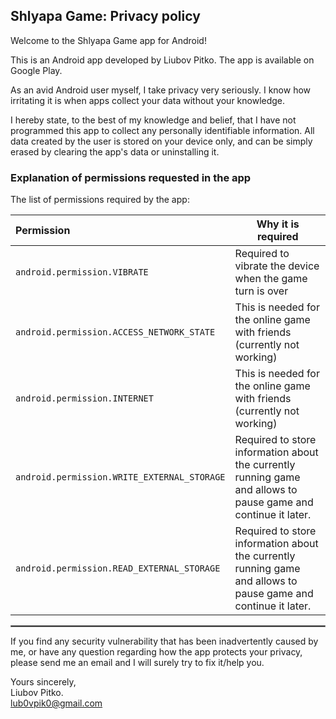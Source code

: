 ## Shlyapa Game: Privacy policy

Welcome to the Shlyapa Game app for Android!

This is an Android app developed by Liubov Pitko. The app is available on Google Play.

As an avid Android user myself, I take privacy very seriously.
I know how irritating it is when apps collect your data without your knowledge.

I hereby state, to the best of my knowledge and belief, that I have not programmed this app to collect any personally identifiable information. All data created by the user is stored on your device only, and can be simply erased by clearing the app's data or uninstalling it.

### Explanation of permissions requested in the app

The list of permissions required by the app:

| Permission | Why it is required |
| :--- | --- |
| `android.permission.VIBRATE` | Required to vibrate the device when the game turn is over |
| `android.permission.ACCESS_NETWORK_STATE` | This is needed for the online game with friends (currently not working) |
| `android.permission.INTERNET` | This is needed for the online game with friends (currently not working)  |
| `android.permission.WRITE_EXTERNAL_STORAGE` | Required to store information about the currently running game and allows to pause game and continue it later.  |
| `android.permission.READ_EXTERNAL_STORAGE` | Required to store information about the currently running game and allows to pause game and continue it later.  |


 <hr style="border:1px solid gray">

If you find any security vulnerability that has been inadvertently caused by me, or have any question regarding how the app protects your privacy, please send me an email and I will surely try to fix it/help you.

Yours sincerely,  
Liubov Pitko.   
lub0vpik0@gmail.com
